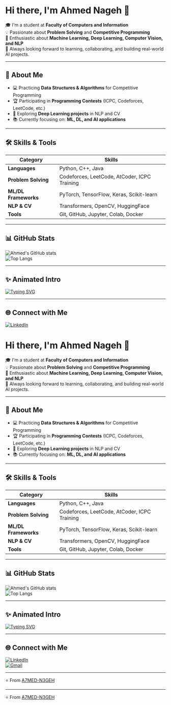 # Hi there, I'm Ahmed Nageh 👋  

🎓 I'm a student at **Faculty of Computers and Information**  
💡 Passionate about **Problem Solving** and **Competitive Programming**  
🤖 Enthusiastic about **Machine Learning, Deep Learning, Computer Vision, and NLP**  
🚀 Always looking forward to learning, collaborating, and building real-world AI projects.  

---

## 🚀 About Me
- 💻 Practicing **Data Structures & Algorithms** for Competitive Programming  
- 🏆 Participating in **Programming Contests** (ICPC, Codeforces, LeetCode, etc.)  
- 🔭 Exploring **Deep Learning projects** in NLP and CV  
- 📚 Currently focusing on: **ML, DL, and AI applications**  

---

## 🛠️ Skills & Tools
| Category | Skills |
|----------|---------|
| **Languages** | Python, C++, Java |
| **Problem Solving** | Codeforces, LeetCode, AtCoder, ICPC Training |
| **ML/DL Frameworks** | PyTorch, TensorFlow, Keras, Scikit-learn |
| **NLP & CV** | Transformers, OpenCV, HuggingFace |
| **Tools** | Git, GitHub, Jupyter, Colab, Docker |

---

## 📊 GitHub Stats
![Ahmed's GitHub stats](https://github-readme-stats.vercel.app/api?username=A7MED-N3GEH&show_icons=true&theme=tokyonight)  
![Top Langs](https://github-readme-stats.vercel.app/api/top-langs/?username=A7MED-N3GEH&layout=compact&theme=tokyonight)  

---

## ✨ Animated Intro
[![Typing SVG](https://readme-typing-svg.demolab.com?font=Fira+Code&size=24&pause=1000&color=00C4FF&width=600&lines=Competitive+Programmer;Machine+Learning+Enthusiast;Deep+Learning+%7C+CV+%7C+NLP+Explorer;Always+Learning+New+Things)](https://git.io/typing-svg)

---

## 🌐 Connect with Me
[![LinkedIn](https://img.shields.io/badge/LinkedIn-blue?logo=linkedin&logoColor=white)](https://linkedin.com/in/your-profile)  
# Hi there, I'm Ahmed Nageh 👋  

🎓 I'm a student at **Faculty of Computers and Information**  
💡 Passionate about **Problem Solving** and **Competitive Programming**  
🤖 Enthusiastic about **Machine Learning, Deep Learning, Computer Vision, and NLP**  
🚀 Always looking forward to learning, collaborating, and building real-world AI projects.  

---

## 🚀 About Me
- 💻 Practicing **Data Structures & Algorithms** for Competitive Programming  
- 🏆 Participating in **Programming Contests** (ICPC, Codeforces, LeetCode, etc.)  
- 🔭 Exploring **Deep Learning projects** in NLP and CV  
- 📚 Currently focusing on: **ML, DL, and AI applications**  

---

## 🛠️ Skills & Tools
| Category | Skills |
|----------|---------|
| **Languages** | Python, C++, Java |
| **Problem Solving** | Codeforces, LeetCode, AtCoder, ICPC Training |
| **ML/DL Frameworks** | PyTorch, TensorFlow, Keras, Scikit-learn |
| **NLP & CV** | Transformers, OpenCV, HuggingFace |
| **Tools** | Git, GitHub, Jupyter, Colab, Docker |

---

## 📊 GitHub Stats
![Ahmed's GitHub stats](https://github-readme-stats.vercel.app/api?username=A7MED-N3GEH&show_icons=true&theme=tokyonight)  
![Top Langs](https://github-readme-stats.vercel.app/api/top-langs/?username=A7MED-N3GEH&layout=compact&theme=tokyonight)  

---

## ✨ Animated Intro
[![Typing SVG](https://readme-typing-svg.demolab.com?font=Fira+Code&size=24&pause=1000&color=00C4FF&width=600&lines=Competitive+Programmer;Machine+Learning+Enthusiast;Deep+Learning+%7C+CV+%7C+NLP+Explorer;Always+Learning+New+Things)](https://git.io/typing-svg)

---

## 🌐 Connect with Me
[![LinkedIn](https://img.shields.io/badge/LinkedIn-blue?logo=linkedin&logoColor=white)](https://linkedin.com/in/your-profile)  
[![Gmail](https://img.shields.io/badge/Email-red?logo=gmail&logoColor=white)](mailto:monageh210@gmail.com)  

---

⭐️ From [A7MED-N3GEH](https://github.com/A7MED-N3GEH)

---

⭐️ From [A7MED-N3GEH](https://github.com/A7MED-N3GEH)
